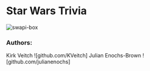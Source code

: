 # Star Wars Trivia

![swapi-box](https://user-images.githubusercontent.com/48660739/66855177-51407600-ef72-11e9-9495-67acf3012bae.png)

### Authors: 
Kirk Veitch ![github.com/KVeitch]
Julian Enochs-Brown ![github.com/julianenochs]
